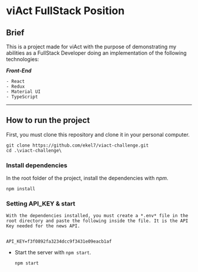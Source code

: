 # **viAct FullStack Position**

## **Brief**

This is a project made for viAct with the purpose of demonstrating my abilities as a FullStack Developer doing an implementation of the following technologies:


***Front-End***

    - React
    - Redux
    - Material UI
    - TypeScript


---

## **How to run the project**

First, you must clone this repository and clone it in your personal computer.

~~~
git clone https://github.com/ekel7/viact-challenge.git
cd .\viact-challenge\
~~~

### **Install dependencies**

In the root folder of the project, install the dependencies with *npm*.

~~~
npm install
~~~



### **Setting API_KEY & start**

    With the dependencies installed, you must create a *.env* file in the root directory and paste the following inside the file. It is the API Key needed for the news API.

    
    API_KEY=f3f0892fa3234dcc9f3431e09eacb1af
    


- Start the server with `npm start`.
    ~~~
    npm start
    ~~~

